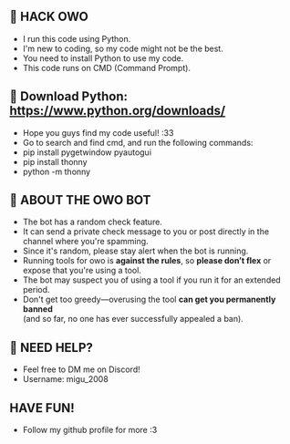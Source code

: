 ## 🚀 HACK OWO  
- I run this code using Python.  
- I'm new to coding, so my code might not be the best.  
- You need to install Python to use my code.  
- This code runs on CMD (Command Prompt).  

## 🔗 Download Python: https://www.python.org/downloads/  
- Hope you guys find my code useful! :33
- Go to search and find cmd, and run the following commands:
- pip install pygetwindow pyautogui
- pip install thonny
- python -m thonny

## 🤖 ABOUT THE OWO BOT  
- The bot has a random check feature.  
- It can send a private check message to you or post directly in the channel where you're spamming.  
- Since it's random, please stay alert when the bot is running.  
- Running tools for owo is **against the rules**, so **please don’t flex** or expose that you're using a tool.  
- The bot may suspect you of using a tool if you run it for an extended period.  
- Don't get too greedy—overusing the tool **can get you permanently banned**   
  (and so far, no one has ever successfully appealed a ban).  

## 📩 NEED HELP?  
- Feel free to DM me on Discord!  
- Username: migu_2008

## HAVE FUN!
- Follow my github profile for more :3
